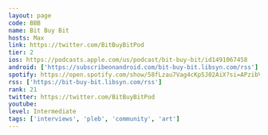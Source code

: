 ```yaml
---
layout: page
code: BBB
name: Bit Buy Bit
hosts: Max
link: https://twitter.com/BitBuyBitPod
tier: 2
ios: https://podcasts.apple.com/us/podcast/bit-buy-bit/id1491067458
android: ['https://subscribeonandroid.com/bit-buy-bit.libsyn.com/rss']
spotify: https://open.spotify.com/show/58fLzau7Vag4cKp5J02AiX?si=APzibVSBQIOLkEYUGb1v-g
rss: ['https://bit-buy-bit.libsyn.com/rss']
rank: 21
twitter: https://twitter.com/BitBuyBitPod
youtube: 
level: Intermediate
tags: ['interviews', 'pleb', 'community', 'art']
---
```


